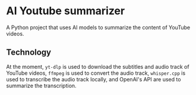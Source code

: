 # AI Youtube summarizer

A Python project that uses AI models to summarize the content of YouTube videos.


## Technology
At the moment, `yt-dlp` is used to download the subtitles and audio track of YouTube videos, `ffmpeg` is used to convert the audio track,
`whisper.cpp` is used to transcribe the audio track locally, and OpenAI's API are used to summarize the transcription.


